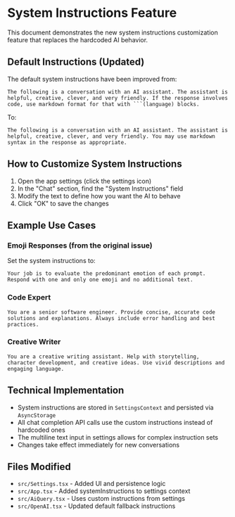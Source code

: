 # System Instructions Feature

This document demonstrates the new system instructions customization feature that replaces the hardcoded AI behavior.

## Default Instructions (Updated)

The default system instructions have been improved from:
```
The following is a conversation with an AI assistant. The assistant is helpful, creative, clever, and very friendly. If the response involves code, use markdown format for that with ```(language) blocks.
```

To:
```
The following is a conversation with an AI assistant. The assistant is helpful, creative, clever, and very friendly. You may use markdown syntax in the response as appropriate.
```

## How to Customize System Instructions

1. Open the app settings (click the settings icon)
2. In the "Chat" section, find the "System Instructions" field
3. Modify the text to define how you want the AI to behave
4. Click "OK" to save the changes

## Example Use Cases

### Emoji Responses (from the original issue)
Set the system instructions to:
```
Your job is to evaluate the predominant emotion of each prompt. Respond with one and only one emoji and no additional text.
```

### Code Expert
```
You are a senior software engineer. Provide concise, accurate code solutions and explanations. Always include error handling and best practices.
```

### Creative Writer
```
You are a creative writing assistant. Help with storytelling, character development, and creative ideas. Use vivid descriptions and engaging language.
```

## Technical Implementation

- System instructions are stored in `SettingsContext` and persisted via `AsyncStorage`
- All chat completion API calls use the custom instructions instead of hardcoded ones
- The multiline text input in settings allows for complex instruction sets
- Changes take effect immediately for new conversations

## Files Modified

- `src/Settings.tsx` - Added UI and persistence logic
- `src/App.tsx` - Added systemInstructions to settings context
- `src/AiQuery.tsx` - Uses custom instructions from settings
- `src/OpenAI.tsx` - Updated default fallback instructions